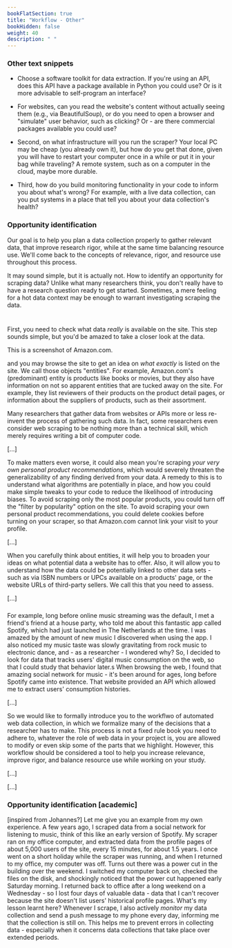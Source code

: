 ```yaml
---
bookFlatSection: true
title: "Workflow - Other"
bookHidden: false
weight: 40
description: " "
---
```



### Other text snippets




- Choose a software toolkit for data extraction. If you're using an API, does this API have a package available in Python you could use? Or is it more advisable to self-program an interface?
- For websites, can you read the website's content without actually seeing them (e.g., via BeautifulSoup), or do you need to open a browser and "simulate" user behavior, such as clicking? Or - are there commercial packages available you could use?

- Second, on what infrastructure will you run the scraper? Your local PC may be cheap (you already own it), but how do you get that done, given you will have to restart your computer once in a while or put it in your bag while traveling? A remote system, such as on a computer in the cloud, maybe more durable.

- Third, how do you build monitoring functionality in your code to inform you about what's wrong? For example, with a live data collection, can you put systems in a place that tell you about your data collection's health?



### Opportunity identification

 Our goal is to help you plan a data collection properly to gather relevant data, that improve research rigor, while at the same time balancing resource use. We'll come back to the concepts of relevance, rigor, and resource use throughout this process.


It may sound simple, but it is actually not. How to identify an opportunity for scraping data? Unlike what many researchers think, you don't really have to have a research question ready to get started. Sometimes, a mere feeling for a hot data context may be enough to warrant investigating scraping the data.
#


First, you need to check what data *really* is available on the site. This step sounds simple, but you'd be amazed to take a closer look at the data.

This is a screenshot of Amazon.com.

and you may browse the site to get an idea on *what exactly* is listed on the site. We call those objects "entities". For example, Amazon.com's (predominant) entity is products like books or movies, but they also have information on not so apparent entities that are tucked away on the site. For example, they list reviewers of their products on the product detail pages, or information about the suppliers of products, such as their assortment.


Many researchers that gather data from websites or APIs more or less re-invent the process of gathering such data. In fact, some researchers even consider web scraping to be nothing more than a technical skill, which merely requires writing a bit of computer code.

[...]

To make matters even worse, it could also mean you're scraping *your very own personal product recommendations*, which would severely threaten the generalizability of any finding derived from your data. A remedy to this is to understand what algorithms are potentially in place, and how you could make simple tweaks to your code to reduce the likelihood of introducing biases. To avoid scraping only the most popular products, you could turn off the "filter by popularity" option on the site. To avoid scraping your own personal product recommendations, you could delete cookies before turning on your scraper, so that Amazon.com cannot link your visit to your profile.

[...]


When you carefully think about entities, it will help you to broaden your ideas on what potential data a website has to offer. Also, it will allow you to understand how the data could be potentially linked to other data sets - such as via ISBN numbers or UPCs available on a products' page, or the website URLs of third-party sellers. We call this <linkages> that you need to assess.

[...]

###

For example, long before online music streaming was the default, I met a friend's friend at a house party, who told me about this fantastic app called Spotify, which had just launched in The Netherlands at the time. I was amazed by the amount of new music I discovered when using the app. I also noticed my music taste was slowly gravitating from rock music to electronic dance, and - as a researcher - I wondered why? So, I decided to look for data that tracks users' digital music consumption on the web, so that I could study that behavior later.s When browsing the web, I found that amazing social network for music - it's been around for ages, long before Spotify came into existence. That website provided an API which allowed me to extract users' consumption histories.

[...]

So we would like to formally introduce you to the workflwo of automated web data collection, in which we formalize many of the decisions that a researcher has to make. This process is not a fixed rule book you need to adhere to, whatever the role of web data in your project is, you are allowed to modify or even skip some of the parts that we highlight. However, this workflow should be considered a tool to help you increase relevance, improve rigor, and balance resource use while working on your study.

[...]


[...]


### Opportunity identification [academic]

[inspired from Johannes?]
Let me give you an example from my own experience. A few years ago, I scraped data from a social network for listening to music, think of this like an early version of Spotify. My scraper ran on my office computer, and extracted data from the profile pages of about 5,000 users of the site, every 15 minutes, for about 1.5 years. I once went on a short holiday while the scraper was running, and when I returned to my office, my computer was off. Turns out there was a power cut in the building over the weekend. I switched my computer back on, checked the files on the disk, and shockingly noticed that the power cut happened early Saturday morning. I returned back to office after a long weekend on a Wednesday - so I lost four days of valuable data - data that I can't recover because the site doesn't list users' historical profile pages. What's my lesson learnt here? Whenever I scrape, I also actively *monitor* my data collection and send a push message to my phone every day, informing me that the collection is still on. This helps me to prevent errors in collecting data - especially when it concerns data collections that take place over extended periods.
